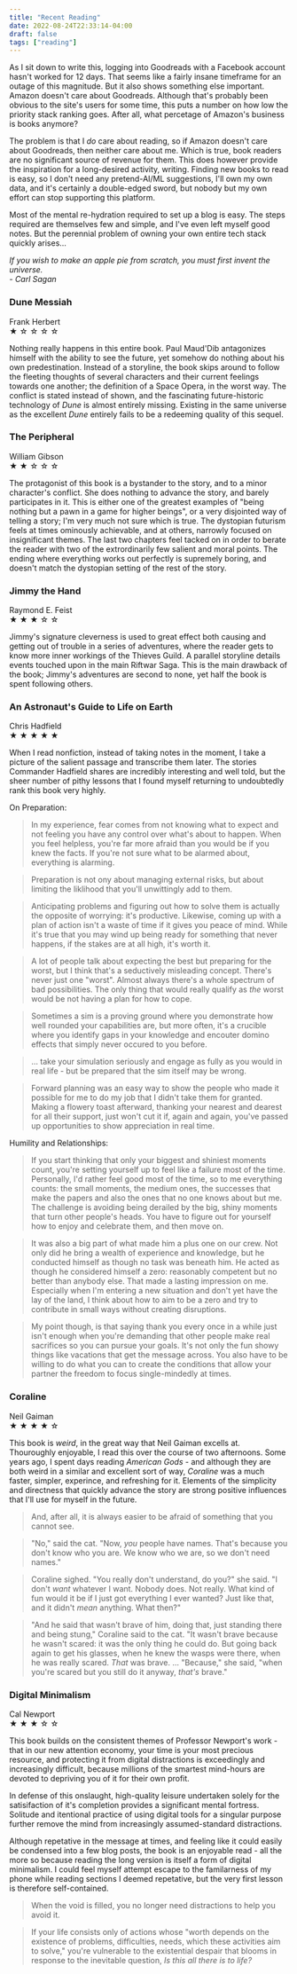 ```yaml
---
title: "Recent Reading"
date: 2022-08-24T22:33:14-04:00
draft: false
tags: ["reading"]
---
```


As I sit down to write this, logging into Goodreads with a Facebook account hasn't worked for 12 days. That seems like a fairly insane timeframe for an outage of this magnitude. But it also shows something else important. Amazon doesn't care about Goodreads. Although that's probably been obvious to the site's users for some time, this puts a number on how low the priority stack ranking goes. After all, what percetage of Amazon's business is books anymore?

The problem is that I _do_ care about reading, so if Amazon doesn't care about Goodreads, then neither care about me. Which is true, book readers are no significant source of revenue for them. This does however provide the inspiration for a long-desired activity, writing. Finding new books to read is easy, so I don't need any pretend-AI/ML suggestions, I'll own my own data, and it's certainly a double-edged sword, but nobody but my own effort can stop supporting this platform.

Most of the mental re-hydration required to set up a blog is easy. The steps required are themselves few and simple, and I've even left myself good notes. But the perennial problem of owning your own entire tech stack quickly arises...

_If you wish to make an apple pie from scratch, you must first invent the universe._  
_- Carl Sagan_

### Dune Messiah

Frank Herbert  
&#9733; &#9734; &#9734; &#9734; &#9734;

Nothing really happens in this entire book. Paul Maud'Dib antagonizes himself with the ability to see the future, yet somehow do nothing about his own predestination. Instead of a storyline, the book skips around to follow the fleeting thoughts of several characters and their current feelings towards one another; the definition of a Space Opera, in the worst way. The conflict is stated instead of shown, and the fascinating future-historic technology of _Dune_ is almost entirely missing. Existing in the same universe as the excellent _Dune_ entirely fails to be a redeeming quality of this sequel.

### The Peripheral

William Gibson  
&#9733; &#9733; &#9734; &#9734; &#9734;

The protagonist of this book is a bystander to the story, and to a minor character's conflict. She does nothing to advance the story, and barely participates in it. This is either one of the greatest examples of "being nothing but a pawn in a game for higher beings", or a very disjointed way of telling a story; I'm very much not sure which is true. The dystopian futurism feels at times ominously achievable, and at others, narrowly focused on insignificant themes. The last two chapters feel tacked on in order to berate the reader with two of the extrordinarily few salient and moral points. The ending where everything works out perfectly is supremely boring, and doesn't match the dystopian setting of the rest of the story.

### Jimmy the Hand

Raymond E. Feist  
&#9733; &#9733; &#9733; &#9734; &#9734;

Jimmy's signature cleverness is used to great effect both causing and getting out of trouble in a series of adventures, where the reader gets to know more inner workings of the Thieves Guild. A parallel storyline details events touched upon in the main Riftwar Saga. This is the main drawback of the book; Jimmy's adventures are second to none, yet half the book is spent following others.

### An Astronaut's Guide to Life on Earth

Chris Hadfield  
&#9733; &#9733; &#9733; &#9733; &#9733;

When I read nonfiction, instead of taking notes in the moment, I take a picture of the salient passage and transcribe them later. The stories Commander Hadfield shares are incredibly interesting and well told, but the sheer number of pithy lessons that I found myself returning to undoubtedly rank this book very highly.

On Preparation:

> In my experience, fear comes from not knowing what to expect and not feeling you have any control over what's about to happen. When you feel helpless, you're far more afraid than you would be if you knew the facts. If you're not sure what to be alarmed about, everything is alarming.

> Preparation is not ony about managing external risks, but about limiting the liklihood that you'll unwittingly add to them.

> Anticipating problems and figuring out how to solve them is actually the opposite of worrying: it's productive. Likewise, coming up with a plan of action isn't a waste of time if it gives you peace of mind. While it's true that you may wind up being ready for something that never happens, if the stakes are at all high, it's worth it.

> A lot of people talk about expecting the best but preparing for the worst, but I think that's a seductively misleading concept. There's never just one "worst". Almost always there's a whole spectrum of bad possibilities. The only thing that would really qualify as _the_ worst would be not having a plan for how to cope.

> Sometimes a sim is a proving ground where you demonstrate how well rounded your capabilities are, but more often, it's a crucible where you identify gaps in your knowledge and encouter domino effects that simply never occured to you before.

> ... take your simulation seriously and engage as fully as you would in real life - but be prepared that the sim itself may be wrong.

> Forward planning was an easy way to show the people who made it possible for me to do my job that I didn't take them for granted. Making a flowery toast afterward, thanking your nearest and dearest for all their support, just won't cut it if, again and again, you've passed up opportunities to show appreciation in real time.

Humility and Relationships:

> If you start thinking that only your biggest and shiniest moments count, you're setting yourself up to feel like a failure most of the time. Personally, I'd rather feel good most of the time, so to me everything counts: the small moments, the medium ones, the successes that make the papers and also the ones that no one knows about but me. The challenge is avoiding being derailed by the big, shiny moments that turn other people's heads. You have to figure out for yourself how to enjoy and celebrate them, and then move on.

> It was also a big part of what made him a plus one on our crew. Not only did he bring a wealth of experience and knowledge, but he conducted himself as though no task was beneath him. He acted as though he considered himself a zero: reasonably competent but no better than anybody else. That made a lasting impression on me. Especially when I'm entering a new situation and don't yet have the lay of the land, I think about how to aim to be a zero and try to contribute in small ways without creating disruptions.

> My point though, is that saying thank you every once in a while just isn't enough when you're demanding that other people make real sacrifices so you can pursue your goals. It's not only the fun showy things like vacations that get the message across. You also have to be willing to do what you can to create the conditions that allow your partner the freedom to focus single-mindedly at times.

### Coraline

Neil Gaiman  
&#9733; &#9733; &#9733; &#9733; &#9734;

This book is _weird_, in the great way that Neil Gaiman excells at. Thouroughly enjoyable, I read this over the course of two afternoons. Some years ago, I spent days reading _American Gods_ - and although they are both weird in a similar and excellent sort of way, _Coraline_ was a much faster, simpler, experince, and refreshing for it. Elements of the simplicity and directness that quickly advance the story are strong positive influences that I'll use for myself in the future.

> And, after all, it is always easier to be afraid of something that you cannot see.

> "No," said the cat. "Now, _you_ people have names. That's because you don't know who you are. We know who we are, so we don't need names."

> Coraline sighed. "You really don't understand, do you?" she said. "I don't _want_ whatever I want. Nobody does. Not really. What kind of fun would it be if I just got everything I ever wanted? Just like that, and it didn't _mean_ anything. What then?"

> "And he said that wasn't brave of him, doing that, just standing there and being stung," Coraline said to the cat. "It wasn't brave because he wasn't scared: it was the only thing he could do. But going back again to get his glasses, when he knew the wasps were there, when he was really scared. _That_ was brave.
> ...
> "Because," she said, "when you're scared but you still do it anyway, _that's_ brave."

### Digital Minimalism

Cal Newport  
&#9733; &#9733; &#9733; &#9734; &#9734;

This book builds on the consistent themes of Professor Newport's work - that in our new attention economy, your time is your most precious resource, and protecting it from digital distractions is exceedingly and increasingly difficult, because millions of the smartest mind-hours are devoted to depriving you of it for their own profit.

In defense of this onslaught, high-quality leisure undertaken solely for the satisifaction of it's completion provides a significant mental fortress. Solitude and itentional practice of using digital tools for a singular purpose further remove the mind from increasingly assumed-standard distractions.

Although repetative in the message at times, and feeling like it could easily be condensed into a few blog posts, the book is an enjoyable read - all the more so because reading the long version is itself a form of digital minimalism. I could feel myself attempt escape to the familarness of my phone while reading sections I deemed repetative, but the very first lesson is therefore self-contained.

> When the void is filled, you no longer need distractions to help you avoid it.

> If your life consists only of actions whose "worth depends on the existence of problems, difficulties, needs, which these activities aim to solve," you're vulnerable to the existential despair that blooms in response to the inevitable question, _Is this all there is to life?_
